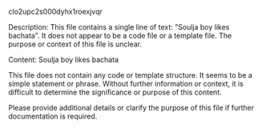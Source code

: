 clo2upc2s000dyhx1roexjvqr

Description:
This file contains a single line of text: "Soulja boy likes bachata". It does not appear to be a code file or a template file. The purpose or context of this file is unclear.

Content:
Soulja boy likes bachata

This file does not contain any code or template structure. It seems to be a simple statement or phrase. Without further information or context, it is difficult to determine the significance or purpose of this content.

Please provide additional details or clarify the purpose of this file if further documentation is required.